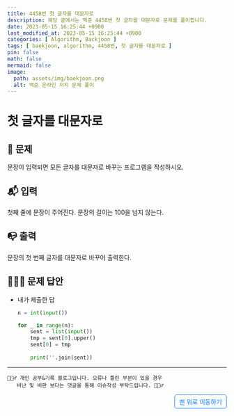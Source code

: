 ```yaml
---
title: 4458번 첫 글자를 대문자로
description: 해당 글에서는 백준 4458번 첫 글자를 대문자로 문제를 풀이합니다.
date: 2023-05-15 16:25:44 +0900
last_modified_at: 2023-05-15 16:25:44 +0900
categories: [ Algorithm, Backjoon ]
tags: [ baekjoon, algorithm, 4458번, 첫 글자를 대문자로 ]
pin: false
math: false
mermaid: false
image:
  path: assets/img/baekjoon.png
  alt: 백준 온라인 저지 문제 풀이
---
```

    
# 첫 글자를 대문자로
## 📃 문제
문장이 입력되면 모든 글자를 대문자로 바꾸는 프로그램을 작성하시오.

## 📬 입력
첫째 줄에 문장이 주어진다. 문장의 길이는 100을 넘지 않는다.

## 📭 출력
문장의 첫 번째 글자를 대문자로 바꾸어 출력한다.

## 🙆🏻‍♂️ 문제 답안

- 내가 제출한 답
    ```python
    n = int(input())

    for _ in range(n):
        sent = list(input())
        tmp = sent[0].upper()
        sent[0] = tmp
        
        print(''.join(sent))
    ```

***

    🙋🏻‍♂️ 개인 공부&기록 블로그입니다. 오류나 틀린 부분이 있을 경우 
       비난 및 비판 보다는 댓글을 통해 이슈작성 부탁드립니다. 🙋🏻‍♂️

<a href="#" style="display: inline-block; padding: 5px 10px; color: #007bff; text-decoration: none; border: 0.5px solid #007bff; border-radius: 5px; float: right;">맨 위로 이동하기</a>